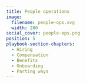 ```yaml
---
title: People operations
image:
  filename: people-ops.svg
  width: 280
social_cover: people-ops.png
position: 5
playbook-section-chapters:
  - Hiring
  - Compensation
  - Benefits
  - Onboarding
  - Parting ways
---
```

